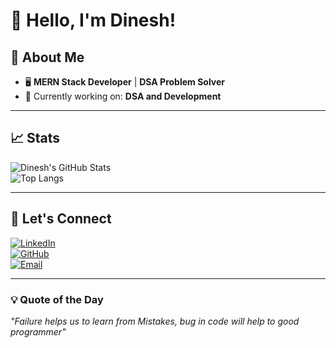 # 👋 Hello, I'm Dinesh!  



## 🚀 About Me  

- 🖥️ **MERN Stack Developer** | **DSA Problem Solver**  
- 🎯 Currently working on: **DSA and Development**  


---



## 📈 Stats  

![Dinesh's GitHub Stats](https://github-readme-stats.vercel.app/api?username=dinesh4013j&show_icons=true&theme=radical)  
![Top Langs](https://github-readme-stats.vercel.app/api/top-langs/?username=dinesh4013j&layout=compact&theme=radical)  

---

## 🤝 Let's Connect  

[![LinkedIn](https://img.shields.io/badge/-Dinesh-blue?style=flat&logo=Linkedin&logoColor=white)](https://www.linkedin.com/in/dinesh-j-/)  
[![GitHub](https://img.shields.io/badge/-dinesh4013j-black?style=flat&logo=github&logoColor=white)](https://github.com/dinesh4013j)  
[![Email](https://img.shields.io/badge/-dinesh1311200313@gmail.com-D14836?style=flat&logo=Gmail&logoColor=white)](mailto:dinesh1311200313@gmail.com)  

---

### 💡 Quote of the Day  

_"Failure helps us to learn from Mistakes, bug in code  will help to good programmer"_  

    
  
  
  
